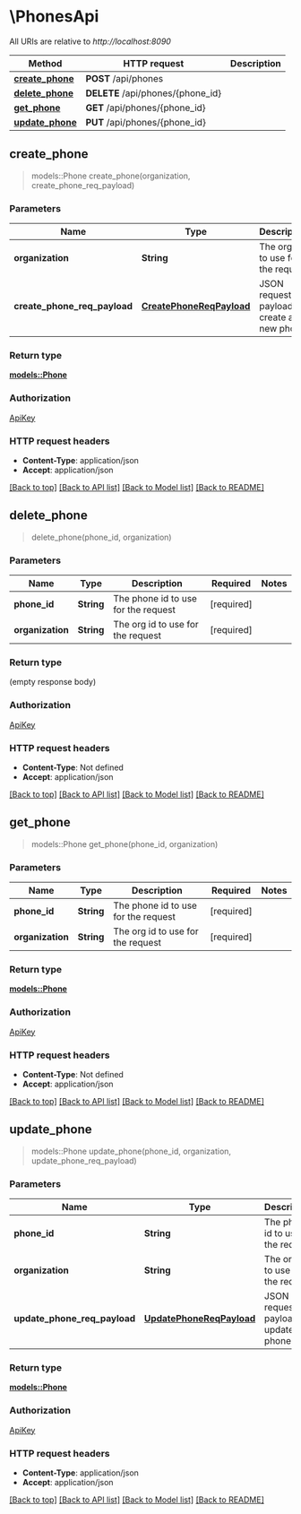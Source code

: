 # \PhonesApi

All URIs are relative to *http://localhost:8090*

Method | HTTP request | Description
------------- | ------------- | -------------
[**create_phone**](PhonesApi.md#create_phone) | **POST** /api/phones | 
[**delete_phone**](PhonesApi.md#delete_phone) | **DELETE** /api/phones/{phone_id} | 
[**get_phone**](PhonesApi.md#get_phone) | **GET** /api/phones/{phone_id} | 
[**update_phone**](PhonesApi.md#update_phone) | **PUT** /api/phones/{phone_id} | 



## create_phone

> models::Phone create_phone(organization, create_phone_req_payload)


### Parameters


Name | Type | Description  | Required | Notes
------------- | ------------- | ------------- | ------------- | -------------
**organization** | **String** | The org id to use for the request | [required] |
**create_phone_req_payload** | [**CreatePhoneReqPayload**](CreatePhoneReqPayload.md) | JSON request payload to create a new phone | [required] |

### Return type

[**models::Phone**](Phone.md)

### Authorization

[ApiKey](../README.md#ApiKey)

### HTTP request headers

- **Content-Type**: application/json
- **Accept**: application/json

[[Back to top]](#) [[Back to API list]](../README.md#documentation-for-api-endpoints) [[Back to Model list]](../README.md#documentation-for-models) [[Back to README]](../README.md)


## delete_phone

> delete_phone(phone_id, organization)


### Parameters


Name | Type | Description  | Required | Notes
------------- | ------------- | ------------- | ------------- | -------------
**phone_id** | **String** | The phone id to use for the request | [required] |
**organization** | **String** | The org id to use for the request | [required] |

### Return type

 (empty response body)

### Authorization

[ApiKey](../README.md#ApiKey)

### HTTP request headers

- **Content-Type**: Not defined
- **Accept**: application/json

[[Back to top]](#) [[Back to API list]](../README.md#documentation-for-api-endpoints) [[Back to Model list]](../README.md#documentation-for-models) [[Back to README]](../README.md)


## get_phone

> models::Phone get_phone(phone_id, organization)


### Parameters


Name | Type | Description  | Required | Notes
------------- | ------------- | ------------- | ------------- | -------------
**phone_id** | **String** | The phone id to use for the request | [required] |
**organization** | **String** | The org id to use for the request | [required] |

### Return type

[**models::Phone**](Phone.md)

### Authorization

[ApiKey](../README.md#ApiKey)

### HTTP request headers

- **Content-Type**: Not defined
- **Accept**: application/json

[[Back to top]](#) [[Back to API list]](../README.md#documentation-for-api-endpoints) [[Back to Model list]](../README.md#documentation-for-models) [[Back to README]](../README.md)


## update_phone

> models::Phone update_phone(phone_id, organization, update_phone_req_payload)


### Parameters


Name | Type | Description  | Required | Notes
------------- | ------------- | ------------- | ------------- | -------------
**phone_id** | **String** | The phone id to use for the request | [required] |
**organization** | **String** | The org id to use for the request | [required] |
**update_phone_req_payload** | [**UpdatePhoneReqPayload**](UpdatePhoneReqPayload.md) | JSON request payload to update the phone | [required] |

### Return type

[**models::Phone**](Phone.md)

### Authorization

[ApiKey](../README.md#ApiKey)

### HTTP request headers

- **Content-Type**: application/json
- **Accept**: application/json

[[Back to top]](#) [[Back to API list]](../README.md#documentation-for-api-endpoints) [[Back to Model list]](../README.md#documentation-for-models) [[Back to README]](../README.md)


